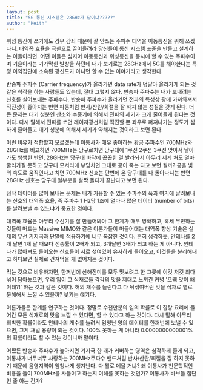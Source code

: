 ```yaml
---
layout: post
title: "5G 통신 시스템은 28GHz가 답이냐?????"
author: "Keith"
---
```



위성 통신에 쓰기에도 강우 감쇠 때문에 잘 안쓰는 주파수 대역을 이동통신을 위해 쓰겠다니. 대역폭 효율을 극한으로 끌어올려라 당신들이 통신 시스템 표준을 만들고 설계하는 이들이라면. 어떤 이들은 심지어 이동통신과 위성통신을 동시에 할 수 있는 주파수이며 기술이라는 기가막힌 발상을 하던데 내가 보기로는 28GHz에서 5G를 해야한다는 특정 이익집단에 소속된 광신도가 아니면 할 수 없는 이야기라고 생각한다. 




반송파 주파수 (Carrier frequency)가 올라가면 data rate가 덩달아 올라가게 되는 것 같은 착각을 하는 사람들도 있는데, 절대 그렇지 않다. 반송파 주파수는 내가 보내려는 신호를 실어보내는 주파수다. 반송파 주파수가 올라가면 전파의 특성상 광에 가까와져서 직진성이 좋아지는 반면 파동처럼 반사/산란/회절을 잘 하지 않는 성질을 갖게 된다. 더 큰 문제는 대기 성분인 산소와 수증기에 의해서 전파의 세기가 크게 줄어들게 된다는 것이다. 다시 말해서 전파를 쏘면 레이저광선처럼 직진할 뿐 좌우로 퍼져나가는 정도가 심하게 줄어들고 대기 성분에 의해서 세기가 약해지는 것이라고 보면 된다. 




이런 비유가 적합할지 모르겠는데 이통사가 매우 좋아하는 황금 주파수인 700MHz와 28GHz를 비교하면 700MHz는 당구로치면 당구대에 1쿠션 2쿠션 3쿠션 맞아서 날아가도 쌩쌩한 반면, 28GHz는 당구대 바닥에 끈끈한 걸 발라놔서 아무리 세게 쳐도 얼마 굴러가질 못하고 당구대 모서리에 부딪치면 그대로 공이 죽는 다고 보면 될까? 공을 빛의 속도로 움직인다고 치면 700MHz 신호는 단번에 온 당구대를 다 돌아다니는 반면 28GHz 신호는 당구대 일부분을 살짝 돌다가 끝난다고 보면 된다.




정작 데이터를 많이 보내는 문제는 내가 가용할 수 있는 주파수의 폭과 여기에 날려보내는 신호의 대역폭 효율, 즉 주파수 1 Hz당 1초에 얼마나 많은 데이터 (number of bits)를 날려보낼 수 있느냐가 중요한 것이다.




대역폭 효율은 아무리 수신기를 잘 만들어봐야 그 한계가 매우 명확하고, 혹세 무민하는 것들이 떠드는 Massive MIMO와 같은 이론가들이 떠들어대는 대역폭 향상 기술은 실제의 무선 기지국과 단말에 적용하기에 너무 복잡한 것이다. 흔히 생각하듯, 안테나를 2개 달면 1개 달 때보다 전송률이 2배가 되고, 3개달면 3배가 되고 하는 게 아니다. 안테나가 많아져도 들어오는 신호들이 서로 섞여있어 유사하게 들어오고, 이것들을 분리해내고 하다보면 실제로 건져먹을 게 없어지는 것이다. 




먹는 것으로 비유하자면, 한꺼번에 산해진미를 모두 맛보려고 한 그릇에 이것 저것 죄다 섞어 담아놓으면, 우리 입이 그 식재료들 각각의 맛을 제대로 느끼긴 커녕 '으웩 맛이 왜 이래?!' 하는 것과 같은 것이다. 혀의 개수를 늘린다고 다 뒤섞여버린 맛을 식재료 별로 분해해서 느낄 수 있을까? 웃기는 얘기다. 




이론가들은 한계를 연구하는 것이다. 정말로 수천만분의 일의 확률로 이 잡탕 요리에 들어간 모든 식재료의 맛을 느낄 수 있다면, 할 수 있다고 하는 것이다. 다시 말해 아무리 희박한 확률이라도 안테나의 개수를 늘려서 엄청난 양의 데이터를 한꺼번에 보낼 수 있으면, 그게 채널 용량이 되는 것이다. 100% 못하는 게 아니라 0.0000000000001%의 확률이라도 할 수 있는 것이니까 말이다. 




어쨌든 반송파 주파수가 높아지면 기지국 한 개가 커버하는 영역은 심각하게 줄게 되고, 이통사가 너무너무 사랑하는 700MHz주파수 밴드처럼 반사/산란/회절을 잘 하지 못하기 때문에 음영지역이 엄청나게 생겨난다. 다 뭘로 메울 거냐? 왜 이통사가 천문학적인 비용을 들여 700MHz를 사들이고 하는지 이해를 못하는 것인가? 이통사가 바보들 집단인 줄 아는 건가?











